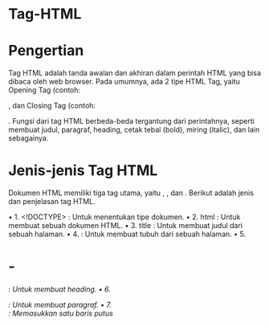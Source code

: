# Tag-HTML

# Pengertian
  Tag HTML adalah tanda awalan dan akhiran dalam perintah HTML yang bisa dibaca oleh web browser. Pada umumnya, ada 2 tipe HTML Tag, yaitu Opening Tag (contoh: <p>, dan Closing Tag (contoh: </p>. Fungsi dari tag HTML berbeda-beda tergantung dari perintahnya, seperti membuat judul, paragraf, heading, cetak tebal (bold), miring (italic), dan lain sebagainya.

# Jenis-jenis Tag HTML
  Dokumen HTML memiliki tiga tag utama, yaitu <html>, <head>, dan <body>.
Berikut adalah jenis dan penjelasan tag HTML.

• 1. <!DOCTYPE> : Untuk menentukan tipe dokumen.
• 2. html : Untuk membuat sebuah dokumen HTML.
• 3. title : Untuk membuat judul dari sebuah halaman.
• 4. <body></body> : Untuk membuat tubuh dari sebuah halaman.
• 5. <h1>-<h6> : Untuk membuat heading.
• 6. <p></p> : Untuk membuat paragraf.
• 7. <br> : Memasukkan satu baris putus
